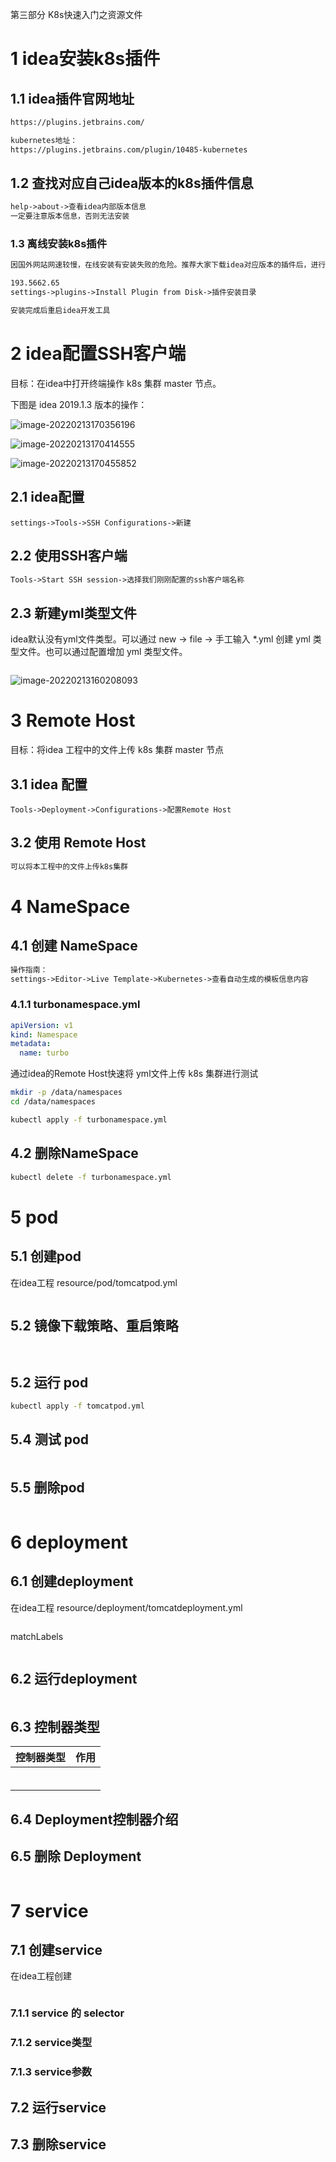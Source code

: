 第三部分 K8s快速入门之资源文件

# 1 idea安装k8s插件

## 1.1 idea插件官网地址

```html
https://plugins.jetbrains.com/ 

kubernetes地址：
https://plugins.jetbrains.com/plugin/10485-kubernetes
```

## 1.2 查找对应自己idea版本的k8s插件信息

```html
help->about->查看idea内部版本信息
一定要注意版本信息，否则无法安装
```



### 1.3 离线安装k8s插件

```html
因国外网站网速较慢，在线安装有安装失败的危险。推荐大家下载idea对应版本的插件后，进行离线安装

193.5662.65
settings->plugins->Install Plugin from Disk->插件安装目录 

安装完成后重启idea开发工具
```



# 2 idea配置SSH客户端

目标：在idea中打开终端操作 k8s 集群 master 节点。

下图是 idea 2019.1.3 版本的操作：

![image-20220213170356196](assest/image-20220213170356196.png)

![image-20220213170414555](assest/image-20220213170414555.png)

![image-20220213170455852](assest/image-20220213170455852.png)



## 2.1 idea配置

```
settings->Tools->SSH Configurations->新建
```

## 2.2 使用SSH客户端

```html
Tools->Start SSH session->选择我们刚刚配置的ssh客户端名称
```

## 2.3 新建yml类型文件

idea默认没有yml文件类型。可以通过 new -> file -> 手工输入 *.yml 创建 yml 类型文件。也可以通过配置增加 yml 类型文件。

```

```

![image-20220213160208093](assest/image-20220213160208093.png)

# 3 Remote Host

目标：将idea 工程中的文件上传 k8s 集群 master 节点

## 3.1 idea 配置

```
Tools->Deployment->Configurations->配置Remote Host
```

## 3.2 使用 Remote Host

```html
可以将本工程中的文件上传k8s集群
```



# 4 NameSpace

## 4.1 创建 NameSpace

```html
操作指南：
settings->Editor->Live Template->Kubernetes->查看自动生成的模板信息内容
```

### 4.1.1 turbonamespace.yml

```yaml
apiVersion: v1 
kind: Namespace 
metadata:
  name: turbo
```

通过idea的Remote Host快速将 yml文件上传 k8s 集群进行测试

```bash
mkdir -p /data/namespaces 
cd /data/namespaces

kubectl apply -f turbonamespace.yml
```

## 4.2 删除NameSpace

```bash
kubectl delete -f turbonamespace.yml
```



# 5 pod

## 5.1 创建pod

在idea工程 resource/pod/tomcatpod.yml

```yaml

```

## 5.2 镜像下载策略、重启策略

```bash

```



```bash

```



## 5.2 运行 pod

```bash
kubectl apply -f tomcatpod.yml
```

## 5.4 测试 pod

```bash

```

## 5.5 删除pod

```bash

```



# 6 deployment

## 6.1 创建deployment

在idea工程 resource/deployment/tomcatdeployment.yml

```yaml

```



matchLabels

```

```



## 6.2 运行deployment

```bash

```



## 6.3 控制器类型

| 控制器类型 | 作用 |
| ---------- | ---- |
|            |      |
|            |      |
|            |      |
|            |      |
|            |      |
|            |      |

## 6.4 Deployment控制器介绍



## 6.5 删除 Deployment 

```bash

```



# 7 service

## 7.1 创建service

在idea工程创建

```yaml

```

### 7.1.1 service 的 selector

### 7.1.2 service类型

### 7.1.3 service参数

## 7.2 运行service

## 7.3 删除service























